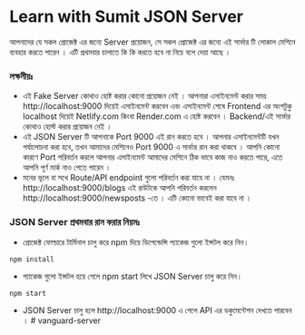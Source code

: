 # Learn with Sumit JSON Server

আপনাদের যে সকল প্রোজেক্ট এর জন্যে Server প্রয়োজন, সে সকল প্রোজেক্ট এর জন্যে এই সার্ভার টি লোকাল মেশিনে ব্যবহার করতে পারেন । এটি প্রথমবার চালাতে কি কি করতে হবে না নিচে বলে দেয়া আছে ।

### লক্ষনীয়ঃ

- এই Fake Server কোথাও হোষ্ট করার কোনো প্রয়োজন নেই । আপনারা এসাইনমেন্ট করার সময় http://localhost:9000 দিয়েই এসাইনমেন্ট করবেন এবং এসাইনমেন্ট শেষে Frontend এর অংশটুকু localhost দিয়েই Netlify.com কিংবা Render.com এ হোষ্ট করবেন । Backend/এই সার্ভার কোথাও হোস্ট করার প্রয়োজন নেই ।
- এই JSON Server টি আপনাকে Port 9000 এই রান করতে হবে । আপনার এসাইনমেন্টটি যখন পর্যালোচনা করা হবে, তখন আমাদের মেশিনেও Port 9000 এ সার্ভার রান করা থাকবে । আপনি কোনো কারণে Port পরিবর্তন করলে আপনার এসাইনমেন্ট আমাদের মেশিনে ঠিক ভাবে কাজ নাও করতে পারে, এতে আপনি পূর্ণ মার্ক নাও পেতে পারেন ।
- মনের ভূলে বা সখে Route/API endpoint গুলো পরিবর্তন করা যাবে না । যেমনঃ http://localhost:9000/blogs এই রাউটকে আপনি পরিবর্তন করলেন http://localhost:9000/newsposts -তে । এটি কোনো ভাবেই করা যাবে না ।

### JSON Server প্রথমবার রান করার নিয়মঃ

- প্রোজেক্ট ফোল্ডারে টার্মিনাল চালু করে npm দিয়ে ডিপেন্ডেন্সি প্যাকেজ গুলো ইন্সটল করে নিন।

```
npm install
```

- প্যাকেজ গুলো ইন্সটল হয়ে গেলে npm start লিখে JSON Server চালু করে নিন।

```
npm start
```

- JSON Server চালু হলে http://localhost:9000 এ গেলে API এর ডকুমেন্টেশন দেখতে পারবেন ।
#   v a n g u a r d - s e r v e r  
 